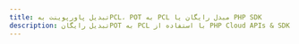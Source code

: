 ---title: تبدیل پاورپوینت بهPCL، POT به PCL مبدل رایگان یا PHP SDKdescription: تبدیل رایگانPOT به PCL با استفاده از PHP Cloud APIs & SDK. همچنین اسناد Microsoft PowerPoint را در Cloud ایجاد، ویرایش و رندر کنید.---